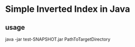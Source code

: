 # Simple Inverted Index in Java 
 
 ## usage 

java -jar test-SNAPSHOT.jar PathToTargetDirectory




